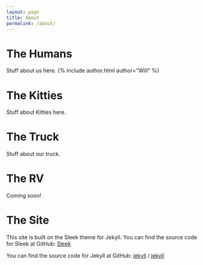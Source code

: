 ```yaml
---
layout: page
title: About
permalink: /about/
---
```

# The Humans
Stuff about us here.
{% include author.html author="Will" %}

# The Kitties
Stuff about Kitties here.

# The Truck
Stuff about our truck.

# The RV
Coming soon!

# The Site
This site is built on the Sleek theme for Jekyll. You can find the source code for Sleek at GitHub:
[Sleek](https://github.com/janczizikow/sleek)

You can find the source code for Jekyll at GitHub:
[jekyll][jekyll-organization] /
[jekyll](https://github.com/jekyll/jekyll)


[jekyll-organization]: https://github.com/jekyll
